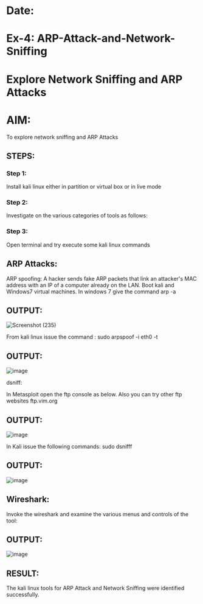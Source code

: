 # Date:
# Ex-4: ARP-Attack-and-Network-Sniffing
# Explore Network Sniffing and ARP Attacks

# AIM:

To explore network sniffing and ARP Attacks

## STEPS:

### Step 1:

Install kali linux either in partition or virtual box or in live mode

### Step 2:

Investigate on the various categories of tools as follows:


### Step 3:
Open terminal and try execute some kali linux commands

## ARP Attacks:  
ARP spoofing: A hacker sends fake ARP packets that link an attacker's MAC address with an IP of a computer already on the LAN. 
Boot kali and Windows7 virtual machines.
In windows 7 give the command arp -a
## OUTPUT:
![Screenshot (235)](https://github.com/user-attachments/assets/04a06e79-3a07-47ac-b05c-4ff99c131f40)


From kali linux issue the command :
sudo arpspoof -i eth0 -t <target system> <gateway>
## OUTPUT:

![image](https://github.com/user-attachments/assets/54b4a3a8-44e2-4765-98b5-6c1ee9aebcc5)


 dsniff:






In Metasploit open the ftp console as below. Also you can try other ftp websites ftp.vim.org
## OUTPUT:
![image](https://github.com/user-attachments/assets/99197c22-5bf6-47a2-9c27-fc6b4bf2007f)




In Kali issue the following commands:
sudo dsnifff

## OUTPUT:

![image](https://github.com/user-attachments/assets/689ef697-a235-497d-a223-eb3f78285107)

## Wireshark:
Invoke the wireshark and examine the various menus  and controls of the tool:

## OUTPUT:

![image](https://github.com/user-attachments/assets/cc9f856b-d21a-49ff-a635-b11fdec79fc6)

## RESULT:
The kali linux tools for ARP Attack and Network Sniffing were identified successfully.
